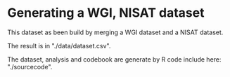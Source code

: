 Generating a WGI, NISAT dataset
=========

This dataset as been build by merging a WGI dataset and a NISAT dataset.

The result is in "./data/dataset.csv".

The dataset, analysis and codebook are generate by R code include here: "./sourcecode".
